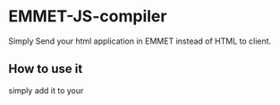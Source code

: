 # EMMET-JS-compiler
Simply Send your html application in EMMET instead of HTML to client. 

## How to use it
simply add it to your <script src="path/to/emmet.js">
and you can use it in 2 ways:

### Append directly
You can create HTML elements and append them directly to document body or another existing DOM Element:
  
EMMET.apped (DOMElement, \`div.class#id[Style="color:red"]+p{Hello this is the new era of EMMET}\`);
or
  
### Create Html using parser
  
  
let html = EMMET.parse( \`div.class#id[Style="color:red"]+p{Hello this is the new era of EMMET}\`);

  Remark: this compiler does not support number of repitittion because it targets storing real examples no need for generic instructions.
  If you think generic ( i.e 3il>p hello) is required please tell me why.
